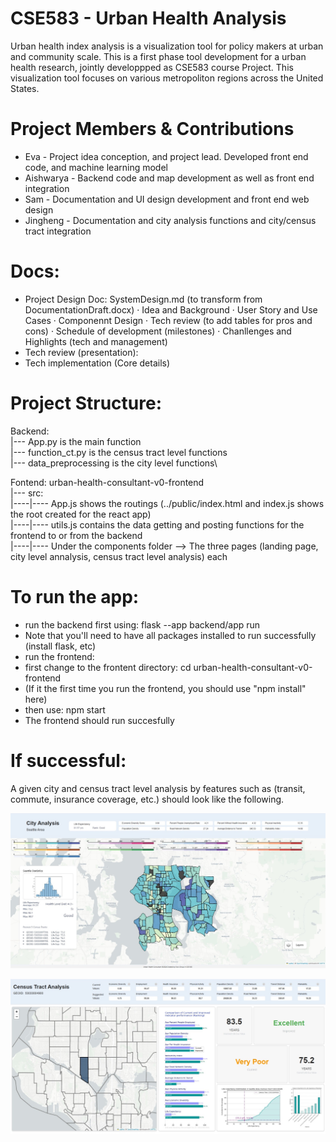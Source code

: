 # CSE583 - Urban Health Analysis

Urban health index analysis is a visualization tool for policy makers at urban and community scale. This is a first phase tool development for a urban health research, jointly developpped as CSE583 course Project. This visualization tool focuses on various metropoliton regions across the United States. 

# Project Members & Contributions

- Eva - Project idea conception, and project lead. Developed front end code, and machine learning model 
- Aishwarya - Backend code and map development as well as front end integration
- Sam - Documentation and UI design development and front end web design
- Jingheng - Documentation and city analysis functions and city/census tract integration 

# Docs:

- Project Design Doc: SystemDesign.md (to transform from DocumentationDraft.docx)
  · Idea and Background
  · User Story and Use Cases
  · Componennt Design
  · Tech review (to add tables for pros and cons)
  · Schedule of development (milestones)
  · Chanllenges and Highlights (tech and management)
- Tech review (presentation):
- Tech implementation (Core details)

# Project Structure:

Backend:\
|--- App.py is the main function\
|--- function_ct.py is the census tract level functions\
|--- data_preprocessing is the city level functions\

Fontend: urban-health-consultant-v0-frontend\
|--- src: \
|----|---- App.js shows the routings (../public/index.html and index.js shows the root created for the react app)\
|----|---- utils.js contains the data getting and posting functions for the frontend to or from the backend\
|----|---- Under the components folder --> The three pages (landing page, city level annalysis, census tract level analysis) each

# To run the app:

- run the backend first using: flask --app backend/app run
- Note that you'll need to have all packages installed to run successfully (install flask, etc)
- run the frontend:
- first change to the frontent directory: cd urban-health-consultant-v0-frontend
- (If it the first time you run the frontend, you should use "npm install" here)
- then use: npm start
- The frontend should run succesfully

# If successful:
A given city and census tract level analysis by features such as (transit, commute, insurance coverage, etc.) should look like the following. 

![City Analysis](Docs/photo2.jpg "City Analysis")

![Census Analysis](Docs/photo1.jpg "Census Analysis")
